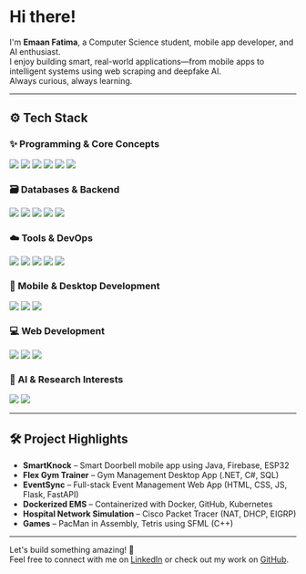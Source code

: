 # Hi there!

I'm **Emaan Fatima**, a Computer Science student, mobile app developer, and AI enthusiast.  
I enjoy building smart, real-world applications—from mobile apps to intelligent systems using web scraping and deepfake AI.  
Always curious, always learning.

---

## ⚙️ Tech Stack

### ✨ Programming & Core Concepts
<p align="left">
  <img src="https://img.shields.io/badge/C++-00599C?style=for-the-badge&logo=c%2B%2B&logoColor=white" />
  <img src="https://img.shields.io/badge/Java-ED8B00?style=for-the-badge&logo=java&logoColor=white" />
  <img src="https://img.shields.io/badge/Python-3776AB?style=for-the-badge&logo=python&logoColor=white" />
  <img src="https://img.shields.io/badge/C%23-239120?style=for-the-badge&logo=c-sharp&logoColor=white" />
  <img src="https://img.shields.io/badge/Assembly-6E4C13?style=for-the-badge&logo=gnuemacs&logoColor=white" />
  <img src="https://img.shields.io/badge/OOP-007396?style=for-the-badge&logo=codeforces&logoColor=white" />
</p>

### 🗃️ Databases & Backend
<p align="left">
  <img src="https://img.shields.io/badge/SQL%20Server-CC2927?style=for-the-badge&logo=microsoft-sql-server&logoColor=white" />
  <img src="https://img.shields.io/badge/MongoDB-4EA94B?style=for-the-badge&logo=mongodb&logoColor=white" />
  <img src="https://img.shields.io/badge/Firebase-FFCA28?style=for-the-badge&logo=firebase&logoColor=black" />
  <img src="https://img.shields.io/badge/FastAPI-009688?style=for-the-badge&logo=fastapi&logoColor=white" />
  <img src="https://img.shields.io/badge/Flask-000000?style=for-the-badge&logo=flask&logoColor=white" />
</p>

### ☁️ Tools & DevOps
<p align="left">
  <img src="https://img.shields.io/badge/GitHub-181717?style=for-the-badge&logo=github&logoColor=white" />
  <img src="https://img.shields.io/badge/Docker-2496ED?style=for-the-badge&logo=docker&logoColor=white" />
  <img src="https://img.shields.io/badge/Linux-FCC624?style=for-the-badge&logo=linux&logoColor=black" />
  <img src="https://img.shields.io/badge/Trello-0079BF?style=for-the-badge&logo=trello&logoColor=white" />
  <img src="https://img.shields.io/badge/Jira-0052CC?style=for-the-badge&logo=jira&logoColor=white" />
</p>

### 📱 Mobile & Desktop Development
<p align="left">
  <img src="https://img.shields.io/badge/Android%20Studio-3DDC84?style=for-the-badge&logo=android-studio&logoColor=white" />
  <img src="https://img.shields.io/badge/.NET-512BD4?style=for-the-badge&logo=dotnet&logoColor=white" />
  <img src="https://img.shields.io/badge/Windows%20Forms-0078D7?style=for-the-badge&logo=windows&logoColor=white" />
</p>

### 💻 Web Development
<p align="left">
  <img src="https://img.shields.io/badge/HTML5-E34F26?style=for-the-badge&logo=html5&logoColor=white" />
  <img src="https://img.shields.io/badge/CSS3-1572B6?style=for-the-badge&logo=css3&logoColor=white" />
  <img src="https://img.shields.io/badge/JavaScript-F7DF1E?style=for-the-badge&logo=javascript&logoColor=black" />
</p>

### 🧠 AI & Research Interests
<p align="left">
  <img src="https://img.shields.io/badge/Web%20Scraping-4B8BBE?style=for-the-badge&logo=python&logoColor=white" />
  <img src="https://img.shields.io/badge/Deepfake%20AI-A7373D?style=for-the-badge&logo=ai&logoColor=white" />
</p>

---

## 🛠️ Project Highlights
- **SmartKnock** – Smart Doorbell mobile app using Java, Firebase, ESP32  
- **Flex Gym Trainer** – Gym Management Desktop App (.NET, C#, SQL)  
- **EventSync** – Full-stack Event Management Web App (HTML, CSS, JS, Flask, FastAPI)  
- **Dockerized EMS** – Containerized with Docker, GitHub, Kubernetes  
- **Hospital Network Simulation** – Cisco Packet Tracer (NAT, DHCP, EIGRP)  
- **Games** – PacMan in Assembly, Tetris using SFML (C++)

---

Let's build something amazing! 🚀  
Feel free to connect with me on [LinkedIn](https://www.linkedin.com/in/emaan-fatima-42723a311/) or check out my work on [GitHub](https://github.com/emaanfatima118).

